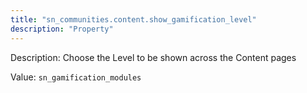 ```yaml
---
title: "sn_communities.content.show_gamification_level"
description: "Property"
---
```


Description: Choose the Level to be shown across the Content pages

Value: `sn_gamification_modules`